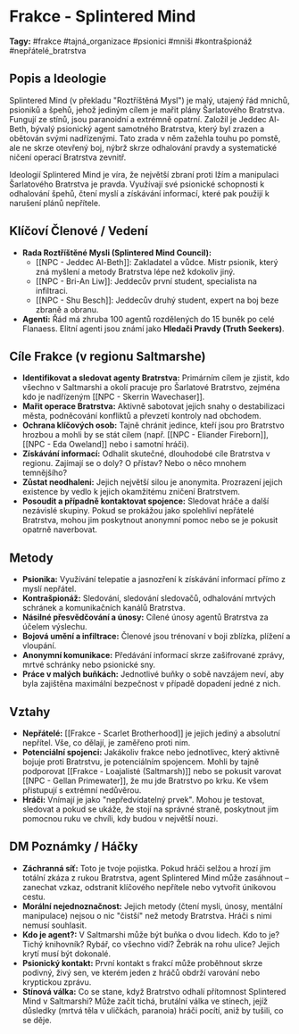 # Frakce - Splintered Mind

**Tagy:** #frakce #tajná_organizace #psionici #mniši #kontrašpionáž #nepřátelé_bratrstva

## Popis a Ideologie
Splintered Mind (v překladu "Roztříštěná Mysl") je malý, utajený řád mnichů, psioniků a špehů, jehož jediným cílem je mařit plány Šarlatového Bratrstva. Fungují ze stínů, jsou paranoidní a extrémně opatrní. Založil je Jeddec Al-Beth, bývalý psionický agent samotného Bratrstva, který byl zrazen a obětován svými nadřízenými. Tato zrada v něm zažehla touhu po pomstě, ale ne skrze otevřený boj, nýbrž skrze odhalování pravdy a systematické ničení operací Bratrstva zevnitř.

Ideologií Splintered Mind je víra, že největší zbraní proti lžím a manipulaci Šarlatového Bratrstva je pravda. Využívají své psionické schopnosti k odhalování špehů, čtení myslí a získávání informací, které pak použijí k narušení plánů nepřítele.

## Klíčoví Členové / Vedení
*   **Rada Roztříštěné Mysli (Splintered Mind Council):**
    *   [[NPC - Jeddec Al-Beth]]: Zakladatel a vůdce. Mistr psionik, který zná myšlení a metody Bratrstva lépe než kdokoliv jiný.
    *   [[NPC - Bri-An Liw]]: Jeddecův první student, specialista na infiltraci.
    *   [[NPC - Shu Besch]]: Jeddecův druhý student, expert na boj beze zbraně a obranu.
*   **Agenti:** Řád má zhruba 100 agentů rozdělených do 15 buněk po celé Flanaess. Elitní agenti jsou známí jako **Hledači Pravdy (Truth Seekers)**.

## Cíle Frakce (v regionu Saltmarshe)
*   **Identifikovat a sledovat agenty Bratrstva:** Primárním cílem je zjistit, kdo všechno v Saltmarshi a okolí pracuje pro Šarlatové Bratrstvo, zejména kdo je nadřízeným [[NPC - Skerrin Wavechaser]].
*   **Mařit operace Bratrstva:** Aktivně sabotovat jejich snahy o destabilizaci města, podněcování konfliktů a převzetí kontroly nad obchodem.
*   **Ochrana klíčových osob:** Tajně chránit jedince, kteří jsou pro Bratrstvo hrozbou a mohli by se stát cílem (např. [[NPC - Eliander Fireborn]], [[NPC - Eda Oweland]] nebo i samotní hráči).
*   **Získávání informací:** Odhalit skutečné, dlouhodobé cíle Bratrstva v regionu. Zajímají se o doly? O přístav? Nebo o něco mnohem temnějšího?
*   **Zůstat neodhaleni:** Jejich největší silou je anonymita. Prozrazení jejich existence by vedlo k jejich okamžitému zničení Bratrstvem.
*   **Posoudit a případně kontaktovat spojence:** Sledovat hráče a další nezávislé skupiny. Pokud se prokážou jako spolehliví nepřátelé Bratrstva, mohou jim poskytnout anonymní pomoc nebo se je pokusit opatrně naverbovat.

## Metody
*   **Psionika:** Využívání telepatie a jasnozření k získávání informací přímo z myslí nepřátel.
*   **Kontrašpionáž:** Sledování, sledování sledovačů, odhalování mrtvých schránek a komunikačních kanálů Bratrstva.
*   **Násilné přesvědčování a únosy:** Cílené únosy agentů Bratrstva za účelem výslechu.
*   **Bojová umění a infiltrace:** Členové jsou trénovaní v boji zblízka, plížení a vloupání.
*   **Anonymní komunikace:** Předávání informací skrze zašifrované zprávy, mrtvé schránky nebo psionické sny.
*   **Práce v malých buňkách:** Jednotlivé buňky o sobě navzájem neví, aby byla zajištěna maximální bezpečnost v případě dopadení jedné z nich.

## Vztahy
*   **Nepřátelé:** [[Frakce - Scarlet Brotherhood]] je jejich jediný a absolutní nepřítel. Vše, co dělají, je zaměřeno proti nim.
*   **Potenciální spojenci:** Jakákoliv frakce nebo jednotlivec, který aktivně bojuje proti Bratrstvu, je potenciálním spojencem. Mohli by tajně podporovat [[Frakce - Loajalisté (Saltmarsh)]] nebo se pokusit varovat [[NPC - Gellan Primewater]], že mu jde Bratrstvo po krku. Ke všem přistupují s extrémní nedůvěrou.
*   **Hráči:** Vnímají je jako "nepředvídatelný prvek". Mohou je testovat, sledovat a pokud se ukáže, že stojí na správné straně, poskytnout jim pomocnou ruku ve chvíli, kdy budou v největší nouzi.

## DM Poznámky / Háčky
*   **Záchranná síť:** Toto je tvoje pojistka. Pokud hráči selžou a hrozí jim totální zkáza z rukou Bratrstva, agent Splintered Mind může zasáhnout – zanechat vzkaz, odstranit klíčového nepřítele nebo vytvořit únikovou cestu.
*   **Morální nejednoznačnost:** Jejich metody (čtení mysli, únosy, mentální manipulace) nejsou o nic "čistší" než metody Bratrstva. Hráči s nimi nemusí souhlasit.
*   **Kdo je agent?:** V Saltmarshi může být buňka o dvou lidech. Kdo to je? Tichý knihovník? Rybář, co všechno vidí? Žebrák na rohu ulice? Jejich krytí musí být dokonalé.
*   **Psionický kontakt:** První kontakt s frakcí může proběhnout skrze podivný, živý sen, ve kterém jeden z hráčů obdrží varování nebo kryptickou zprávu.
*   **Stínová válka:** Co se stane, když Bratrstvo odhalí přítomnost Splintered Mind v Saltmarshi? Může začít tichá, brutální válka ve stínech, jejíž důsledky (mrtvá těla v uličkách, paranoia) hráči pocítí, aniž by tušili, co se děje.